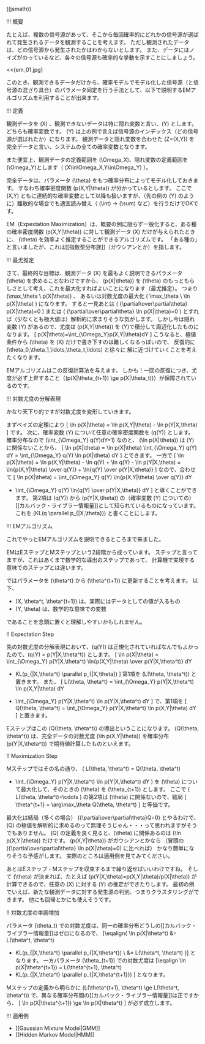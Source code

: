 ((jsmath))

!!! 概要

たとえば、複数の信号源があって、そこから毎回確率的にどれかの信号源が選ばれて発生されるデータを観測することを考えます。
ただし観測されたデータは、どの信号源から発生されたかはわからないとします。
また、データにはノイズがのっているなど、各々の信号源も確率的な挙動を示すことにしましょう。

<<{em_01.jpg}

このとき、観測できるデータだけから、確率モデルでモデル化した信号源（と信号源の混ざり具合）のパラメータ同定を行う手法として、以下で説明するEMアルゴリズムを利用することが出来ます。

!!! 定義

観測データを \(X\) 、観測できないデータは特に隠れ変数と言い、\(Y\) とします。
どちらも確率変数です。
\(Y\) は上の例で言えば信号源のインデックス（どの信号源が選ばれたか）になります。
観測データと隠れ変数を合わせた \(Z=(X,Y)\) を完全データと言い、システムの全ての確率変数となります。

また便宜上、観測データの定義範囲を \(\Omega_X\)、隠れ変数の定義範囲を \(\Omega_Y\)とします（ \(X\in\Omega_X,Y\in\Omega_Y\) ）。

完全データは、パラメータ \(\theta\) をもつ確率分布によってモデル化しておきます。
すなわち確率密度関数 \(p(X,Y|\theta)\) が分かっているとします。
ここで \(X,Y\) ともに連続的な確率変数として以降も扱いますが、（先の例の \(Y\) のように）離散的な場合でも適宜読み替え（ \(\int\) → \(\sum\) など）を行うだけでOKです。

EM（Expextation Maximization）は、概要の例に限らず一般化すると、ある種の確率密度関数 \(p(X,Y|\theta)\) に対して観測データ \(X\) だけが与えられたときに、 \(\theta\) を効率よく推定することができるアルゴリズムです。
「ある種の」と言いましたが、これは[[指数型分布族]]（ガウシアンとか）を指します。

!!! 最尤推定

さて、最終的な目標は、観測データ \(X\) を最もよく説明できるパラメータ \(\theta\) を求めることなわけですから、
\(p(X|\theta)\) を \(\theta\) のもっともらしさとして考え、これを最大化すればよいことになります（最尤推定）。
つまり \(\max_\theta \ p(X|\theta)\) 、
あるいは対数尤度の最大化 \( \max_\theta \ \ln p(X|\theta) \)
になります。
すると一見あとは
\( {\partial\over\partial\theta} p(X|\theta)=0 \) または
\( {\partial\over\partial\theta} \ln p(X|\theta)=0 \)
とすれば（少なくとも極大値は）解析的に求まりそうな気がします。
しかし今は隠れ変数 \(Y\) があるので、尤度は \(p(X,Y|\theta)\) を \(Y\)で積分して周辺化したものになります。
\[
p(X|\theta)=\int_{\Omega_Y}p(X,Y|\theta)dY
\]
こうなると、極値条件から \(\theta\) を \(X\) だけで書き下すのは難しくなるっぽいので、
反復的に \(\theta_0,\theta_1,\ldots,\theta_t,\ldots\) と徐々に
解に近づけていくことを考えたくなります。

EMアルゴリズムはこの反復計算法を与えます。
しかも！一回の反復につき、尤度が必ず上昇すること（\(p(X|\theta_{t+1}) \ge p(X|\theta_t)\)）が保障されているのです。

!!! 対数尤度の分解表現

かなり天下り的ですが対数尤度を変形していきます。

まずベイズの定理により
\[ \ln p(X|\theta) = \ln p(X,Y|\theta) - \ln p(Y|X,\theta) \]
です。
次に、確率変数 \(Y\) について任意の確率密度関数を \(q(Y)\) とします。
確率分布なので
\(\int_{\Omega_Y} q(Y)dY=1\)
なのと、
\(\ln p(X|\theta)\) は \(Y\) に関係ないことから、
\[
\ln p(X|\theta) = \ln p(X|\theta) \int_{\Omega_Y} q(Y) dY
                = \int_{\Omega_Y} q(Y) \ln p(X|\theta) dY
\]
とできます。
一方で
\[
\ln p(X|\theta)
= \ln p(X,Y|\theta) - \ln q(Y)  + \ln q(Y) - \ln p(Y|X,\theta)
= \ln{p(X,Y|\theta) \over q(Y)} + \ln{q(Y) \over p(Y|X,\theta)}
\]
なので、合わせて
\[
\ln p(X|\theta)
 = \int_{\Omega_Y} q(Y) \ln{p(X,Y|\theta) \over q(Y)} dY
 + \int_{\Omega_Y} q(Y) \ln{q(Y) \over p(Y|X,\theta)} dY
\]
と導くことができます。
第2項は \(q(Y)\) から \(p(Y|X,\theta)\) の（確率変数 \(Y\) についての）[[カルバック・ライブラー情報量]]として知られているものになっています。
これを \(KL(q \parallel p_{|X,\theta})\) と書くことにします。

!!! EMアルゴリズム

これでやっとEMアルゴリズムを説明できるところまで来ました。

EMはEステップとMステップという2段階から成っています。
ステップと言ってますが、これはあくまで数学的な導出のステップであって、
計算機で実現する意味でのステップとは違います。

ではパラメータを \(\theta^t\) から \(\theta^{t+1}\) に更新することを考えます。
以下、

* \(X, \theta^t, \theta^{t+1}\) は、実際にはデータとしての値が入るもの
* \(Y, \theta\) は、数学的な意味での変数

であることを念頭に置くと理解しやすいかもしれません。

!! Expectation Step

先の対数尤度の分解表現において、\(q(Y)\) は正規化されていればなんでもよかったので、\(q(Y) = p(Y|X,\theta^t)\) とします。
\[
\ln p(X|\theta)
 = \int_{\Omega_Y} p(Y|X,\theta^t) \ln{p(X,Y|\theta) \over p(Y|X,\theta^t)} dY
 + KL(p_{|X,\theta^t} \parallel p_{|X,\theta})
\]
第1項を \(L(\theta, \theta^t)\) と置きます。
また、
\[
L(\theta, \theta^t)
 = \int_{\Omega_Y} p(Y|X,\theta^t) \ln p(X,Y|\theta) dY
 - \int_{\Omega_Y} p(Y|X,\theta^t) \ln p(Y|X,\theta^t) dY
\]
で、第1項を
\[
Q(\theta, \theta^t) = \int_{\Omega_Y} p(Y|X,\theta^t) \ln p(X,Y|\theta) dY
\]
と置きます。

Eステップはこの \(Q(\theta, \theta^t)\) の導出ということになります。
\(Q(\theta, \theta^t)\) は、完全データの対数尤度 \(\ln p(X,Y|\theta)\) を確率分布 \(p(Y|X,\theta^t)\) で期待値計算したものといえます。

!! Maximization Step

Mステップではその名の通り、
\(
L(\theta, \theta^t)
 = Q(\theta, \theta^t)
 - \int_{\Omega_Y} p(Y|X,\theta^t) \ln p(Y|X,\theta^t) dY
\)
を \(\theta\) について最大化して、そのときの \(\theta\) を \(\theta_{t+1}\) とします。
ここで \( L(\theta, \theta^t)=\cdots \) の第2項は \(\theta\) に関係ないので、結局
\[
\theta^{t+1} = \arg\max_\theta Q(\theta, \theta^t)
\]
と等価です。

最大化は結局（多くの場合） \({\partial\over\partial\theta}Q=0\) とやるわけで、\(Q\) の極値を解析的に求めるのって無理そうじゃん・・・って思われますがそうでもありません。
\(Q\) の定義を良く見ると、\(\theta\) に関係あるのは \(\ln p(X,Y|\theta)\) だけです。
\(p(X,Y|\theta)\) がガウシアンとかなら
（冒頭の \({\partial\over\partial\theta} \ln p(X|\theta)=0\) に比べれば）
かなり簡単になりそうな予感がします。
実際のところは適用例を見てみてください。

あとはEステップ・Mステップを収束するまで繰り返せばいいわけですね。
そして \(\theta\) が決まれば、たとえば \(p(Y|X,\theta)=p(X,Y|\theta)/p(X|\theta)\) が計算できるので、任意の \(X\) に対する \(Y\) の推定ができたりします。
最初の例でいえば、新たな観測データに対する発生源の判別、つまりクラスタリングができます。
他にも回帰とかにも使えそうです。

!! 対数尤度の単調増加

パラメータ \(\theta_t\) での対数尤度は、同一の確率分布どうしの[[カルバック・ライブラー情報量]]はゼロになるので、
\[\eqalign{
\ln p(X|\theta^t)
&= L(\theta^t, \theta^t)
 + KL(p_{|X,\theta^t} \parallel p_{|X,\theta^t}) \\
&= L(\theta^t, \theta^t)
}\]
となります。
一方パラメータ \(\theta_{t+1}\) での対数尤度は
\[\eqalign
\ln p(X|\theta^{t+1})
 = L(\theta^{t+1}, \theta^t)
 + KL(p_{|X,\theta^t} \parallel p_{|X,\theta^{t+1}})
\]
となります。

Mステップの定義から明らかに
\(L(\theta^{t+1}, \theta^t) \ge L(\theta^t, \theta^t)\)
で、異なる確率分布間の[[カルバック・ライブラー情報量]]は正ですから、
\[
\ln p(X|\theta^{t+1}) \ge \ln p(X|\theta^t)
\]
が必ず成立します。

!!! 適用例

* [[Gaussian Mixture Model|GMM]]
* [[Hidden Markov Model|HMM]]

